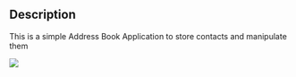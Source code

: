 ## Description

This is a simple Address Book Application to store contacts and manipulate them

![](src/image.svg)